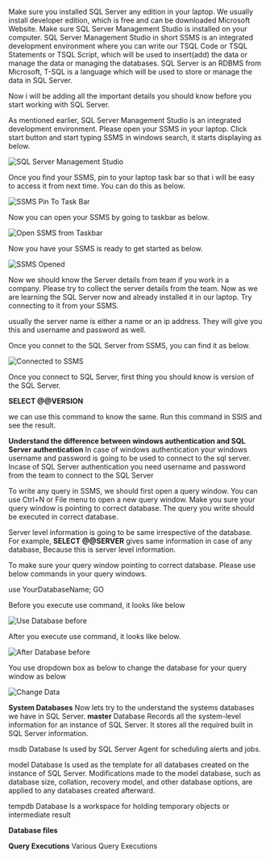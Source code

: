 Make sure you installed SQL Server any edition in your laptop. We usually install developer edition, which is free and can be downloaded Microsoft Website.
Make sure SQL Server Management Studio is installed on your computer.
SQL Server Management Studio in short SSMS is an integrated development environment where you can write our TSQL Code or TSQL Statements  or TSQL Script, 
which will be used to insert(add) the data or manage the data or managing the databases.
SQL Server is an RDBMS from Microsoft, T-SQL is a language which will be used to store or manage the data in SQL Server.

Now i will be adding all the important details you should know before you start working with SQL Server.

As mentioned earlier, SQL Server Management Studio is an integrated development environment. Please open your SSMS in your laptop.
Click start button and start typing SSMS in windows search, it starts displaying as below.

![SQL Server Management Studio](https://github.com/bodempudi/CodeSnippets/blob/master/images/SQLServer/Search-SSMS.png)

Once you find your SSMS, pin to your laptop task bar so that i will be easy to access it from next time. You can do this as below.

![SSMS Pin To Task Bar](https://github.com/bodempudi/CodeSnippets/blob/master/images/SQLServer/SSMS-Pint-Taskbar.png)

Now you can open your SSMS by going to taskbar as below.

![Open SSMS from Taskbar](https://github.com/bodempudi/CodeSnippets/blob/master/images/SQLServer/Open%20SSMS%20from%20Taskbar.png)

Now you have your SSMS is ready to get started as below.

![SSMS Opened](https://github.com/bodempudi/CodeSnippets/blob/master/images/SQLServer/Open-SSMS.png)

Now we should know the Server details from team if you work in a company. Please try to collect the server details from the team. Now as we are learning the SQL Server now and already installed it in our laptop. Try connecting to it from your SSMS.

usually the server name is either a name or an ip address. They will give you this and username and password as well.

Once you connet to the SQL Server from SSMS, you can find it as below.

![Connected to SSMS](https://github.com/bodempudi/CodeSnippets/blob/master/images/SQLServer/Open-SSMS.png)

Once you connect to SQL Server, first thing you should know is version of the SQL Server.

**SELECT @@VERSION**

we can use this command to know the same. Run this command in SSIS and see the result.

**Understand the difference between windows authentication and SQL Server authentication**
In case of windows authentication your windows username and password is going to be used to connect to the sql server. Incase of SQL Server authentication you need username and password from the team to connect to the SQL Server

To write any query in SSMS, we should first open a query window. You can use Ctrl+N or File menu to open a new query window. Make you sure your query window is pointing to correct database. The query you write should be executed in correct database.

Server level information is going to be same irrespective of the database. For example, **SELECT @@SERVER** gives same information in case of any database, Because this is server level information.

To make sure your query window pointing to correct database. Please use below commands in your query windows.

use YourDatabaseName;
GO

Before you execute use command, it looks like below

![Use Database before](https://github.com/bodempudi/CodeSnippets/blob/master/images/SQLServer/Usedatabase-Before.png)

After you execute use command, it looks like below.

![After Database before](https://github.com/bodempudi/CodeSnippets/blob/master/images/SQLServer/Use-Database-After.png)

You use dropdown box as below to change the database for your query window as below

![Change Data](https://github.com/bodempudi/CodeSnippets/blob/master/images/SQLServer/Select-Database.png)

**System Databases**
Now lets try to the understand the systems databases we have in SQL Server.
**master** Database	Records all the system-level information for an instance of SQL Server. It stores all the required built in SQL Server information.

msdb Database	Is used by SQL Server Agent for scheduling alerts and jobs.

model Database	Is used as the template for all databases created on the instance of SQL Server. Modifications made to the model database, such as database size, collation, recovery model, and other database options, are applied to any databases created afterward.

tempdb Database	Is a workspace for holding temporary objects or intermediate result

**Database files**

**Query Executions**
Various Query Executions








